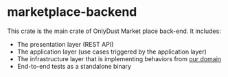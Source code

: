 # marketplace-backend

This crate is the main crate of OnlyDust Market place back-end.
It includes:
   - The presentation layer (REST API)
   - The application layer (use cases triggered by the application layer)
   - The infrastructure layer that is implementing behaviors from [our domain](../onlydust-domain/README.md)
   - End-to-end tests as a standalone binary


